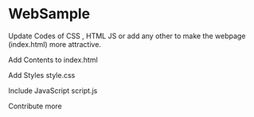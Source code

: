 

# WebSample
Update Codes of CSS , HTML JS or add any other to make the webpage (index.html) more attractive.



Add Contents to
index.html

Add Styles
style.css

Include JavaScript
script.js

Contribute more
